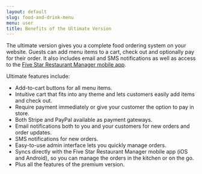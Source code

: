 ```yaml
---
layout: default
slug: food-and-drink-menu
menu: user
title: Benefits of the Ultimate Version
---
```

The ultimate version gives you a complete food ordering system on your website. Guests can add menu items to a cart, check out and optionally pay for their order. It also includes email and SMS notifications as well as access to the [Five Star Restaurant Manager mobile app](../fsrm).

Ultimate features include:
 
- Add-to-cart buttons for all menu items.
- Intuitive cart that fits into any theme and lets customers easily add items and check out.
- Require payment immediately or give your customer the option to pay in store.
- Both Stripe and PayPal available as payment gateways.
- Email notifications both to you and your customers for new orders and order updates.
- SMS notifications for new orders.
- Easy-to-use admin interface lets you quickly manage orders.
- Syncs directly with the Five Star Restaurant Manager mobile app (iOS and Android), so you can manage the orders in the kitchen or on the go.
- Plus all the features of the premium version.





